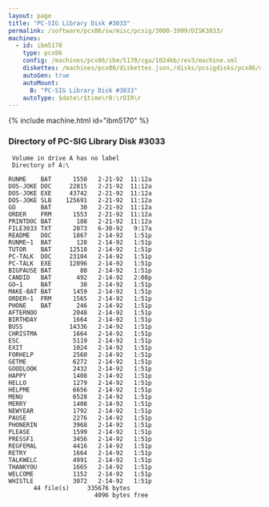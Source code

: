 ```yaml
---
layout: page
title: "PC-SIG Library Disk #3033"
permalink: /software/pcx86/sw/misc/pcsig/3000-3999/DISK3033/
machines:
  - id: ibm5170
    type: pcx86
    config: /machines/pcx86/ibm/5170/cga/1024kb/rev3/machine.xml
    diskettes: /machines/pcx86/diskettes.json,/disks/pcsigdisks/pcx86/diskettes.json
    autoGen: true
    autoMount:
      B: "PC-SIG Library Disk #3033"
    autoType: $date\r$time\rB:\rDIR\r
---
```


{% include machine.html id="ibm5170" %}

### Directory of PC-SIG Library Disk #3033

     Volume in drive A has no label
     Directory of A:\

    RUNME    BAT      1550   2-21-92  11:12a
    DOS-JOKE DOC     22815   2-21-92  11:12a
    DOS-JOKE EXE     43742   2-21-92  11:12a
    DOS-JOKE SLB    125691   2-21-92  11:12a
    GO       BAT        30   2-21-92  11:12a
    ORDER    FRM      1553   2-21-92  11:12a
    PRINTDOC BAT       188   2-21-92  11:12a
    FILE3033 TXT      2073   6-30-92   9:17a
    README   DOC      1867   2-14-92   1:51p
    RUNME~1  BAT       128   2-14-92   1:51p
    TUTOR    BAT     12518   2-14-92   1:51p
    PC-TALK  DOC     23104   2-14-92   1:51p
    PC-TALK  EXE     12096   2-14-92   1:51p
    BIGPAUSE BAT        80   2-14-92   1:51p
    CANDID   BAT       492   2-14-92   2:08p
    GO~1     BAT        30   2-14-92   1:51p
    MAKE-BAT BAT      1459   2-14-92   1:51p
    ORDER~1  FRM      1565   2-14-92   1:51p
    PHONE    BAT       246   2-14-92   1:51p
    AFTERNOO          2048   2-14-92   1:51p
    BIRTHDAY          1664   2-14-92   1:51p
    BUSS             14336   2-14-92   1:51p
    CHRISTMA          1664   2-14-92   1:51p
    ESC               5119   2-14-92   1:51p
    EXIT              1024   2-14-92   1:51p
    FORHELP           2560   2-14-92   1:51p
    GETME             6272   2-14-92   1:51p
    GOODLOOK          2432   2-14-92   1:51p
    HAPPY             1408   2-14-92   1:51p
    HELLO             1279   2-14-92   1:51p
    HELPME            6656   2-14-92   1:51p
    MENU              6528   2-14-92   1:51p
    MERRY             1408   2-14-92   1:51p
    NEWYEAR           1792   2-14-92   1:51p
    PAUSE             2276   2-14-92   1:51p
    PHONERIN          3968   2-14-92   1:51p
    PLEASE            1599   2-14-92   1:51p
    PRESSF1           3456   2-14-92   1:51p
    REGFEMAL          4416   2-14-92   1:51p
    RETRY             1664   2-14-92   1:51p
    TALKWELC          4991   2-14-92   1:51p
    THANKYOU          1665   2-14-92   1:51p
    WELCOME           1152   2-14-92   1:51p
    WHISTLE           3072   2-14-92   1:51p
           44 file(s)     335676 bytes
                            4096 bytes free
